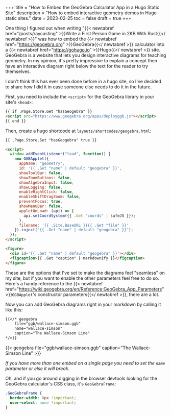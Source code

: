 +++
title = "How to Embed the GeoGebra Calculator App in a Hugo Static Site"
description = "How to embed interactive geometry demos in Hugo static sites."
date =  2023-02-25
toc = false
draft = true
+++

One thing I figured out when writing "{{< newtabref href="/posts/raycasting" >}}Write a First Person Game in 2KB With Rust{{</ newtabref >}}" was how to embed the {{< newtabref href="https://geogebra.org" >}}GeoGebra{{</ newtabref >}} calculator into a {{< newtabref href="https://gohugo.io" >}}Hugo{{</ newtabref >}} site.
GeoGebra is a website that lets you design interactive diagrams for teaching geometry.
In my opinion, it's pretty impressive to explain a concept then have an interactive diagram right below the text for the reader to try themselves.

I don't think this has ever been done before in a hugo site, so I've decided to share how I did it in case someone else needs to do it in the future.

First, you need to include the `<script>` for the GeoGebra library in your site's `<head>`:

```html
{{ if .Page.Store.Get "hasGeogebra" }}
<script src="https://www.geogebra.org/apps/deployggb.js"></script>
{{ end }}
```

Then, create a hugo shortcode at `layouts/shortcodes/geogebra.html`:

```html
{{ .Page.Store.Set "hasGeogebra" true }}

<script>
  window.addEventListener("load", function() { 
    new GGBApplet({
      appName: "geometry",
      id: '{{ .Get "name" | default "geogebra" }}',
      showToolBar: false,
      showZoomButtons: false,
      showAlgebraInput: false,
      showLogging: false,
      enableRightClick: false,
      enableShiftDragZoom: false,
      preventFocus: true,
      showMenuBar: false,
      appletOnLoad: (api) => {
        api.setCoordSystem({{ .Get "coords" | safeJS }});  
      },
      filename: '{{ .Site.BaseURL }}{{ .Get "file" }}'
    }).inject('{{ .Get "name" | default "geogebra" }}');
  });
</script>

<figure>
  <div id='{{ .Get "name" | default "geogebra" }}'></div>
  <figcaption>{{ .Get "caption" | markdownify }}</figcaption>
</figure>
```
These are the options that I've set to make the diagrams feel "seamless" on my site, but if you want to enable the other parameters feel free to do so.
Here's a handy reference to the {{< newtabref href="https://wiki.geogebra.org/en/Reference:GeoGebra_App_Parameters" >}}`GGBApplet`'s constructor parameters{{</ newtabref >}}, there are a lot.

Now you can add GeoGebra diagrams right in your markdown by calling it like this:
```markdown
{{</* geogebra
    file="ggb/wallace-simson.ggb"
    name="wallace-simson"
    caption="The Wallace-Simson Line"
*/>}}
```

{{< geogebra file="ggb/wallace-simson.ggb" caption="The Wallace-Simson Line" >}}

*If you have more than one embed on a single page you need to set the `name` parameter or else it will break.*

Oh, and if you go around digging in the browser devtools looking for the GeoGebra calculator's CSS class, it's `GeoGebraFrame`:
```css
.GeoGebraFrame {
  border-width: 0px !important;
  user-select: none !important;
}
```